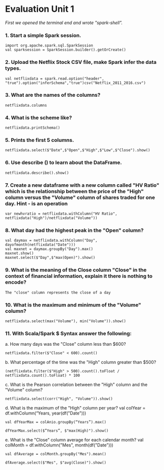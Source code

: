 # Evaluation Unit 1

*First we opened the terminal end and wrote "spark-shell".*

### 1. Start a simple Spark session.
    import org.apache.spark.sql.SparkSession
    val sparksession = SparkSession.builder().getOrCreate()

###  2. Upload the Netflix Stock CSV file, make Spark infer the data types.
    val netflixdata = spark.read.option("header", "true").option("inferSchema","true")csv("Netflix_2011_2016.csv")

###  3. What are the names of the columns?
    netflixdata.columns

###  4. What is the scheme like?
    netflixdata.printSchema()

###  5. Prints the first 5 columns.
    netflixdata.select($"Date",$"Open",$"High",$"Low",$"Close").show()

###  6. Use describe () to learn about the DataFrame.
    netflixdata.describe().show()

###  7. Create a new dataframe with a new column called "HV Ratio" which is the relationship between the price of the "High" column versus the "Volume" column of shares traded for one day. Hint - is an operation
    var newhvratio = netflixdata.withColumn("HV Ratio", netflixdata("High")/netflixdata("Volume"))

###  8. What day had the highest peak in the "Open" column?
    val daymax = netflixdata.withColumn("Day", dayofmonth(netflixdata("Date")))
    val maxnet = daymax.groupBy("Day").max()
    maxnet.show()
    maxnet.select($"Day",$"max(Open)").show()

###  9. What is the meaning of the Close column "Close" in the context of financial information, explain it there is nothing to encode?
    The "close" column represents the close of a day

###  10. What is the maximum and minimum of the "Volume" column?
    netflixdata.select(max("Volume"), min("Volume")).show()

###  11. With Scala/Spark $ Syntax answer the following:

a. How many days was the "Close" column less than $600?
    
    netflixdata.filter($"Close" < 600).count()

b. What percentage of the time was the "High" column greater than $500?

    (netflixdata.filter($"High" > 500).count().toFloat / netflixdata.count().toFloat) * 100

c. What is the Pearson correlation between the "High" column and the "Volume" column?

    netflixdata.select(corr("High", "Volume")).show()


d. What is the maximum of the "High" column per year?
val colYear = df.withColumn(“Years, year(df("Date")))

    val dfYearMax = colAnio.groupBy(“Years”).max()

    dfYearMax.select($”Years”, $"max(High)").show()


e. What is the "Close" column average for each calendar month?
val colMonth = df.withColumn("Mes", month(df("Date")))

    val dfAverage = colMonth.groupBy("Mes").mean()

    dfAverage.select($"Mes", $"avg(Close)").show()
